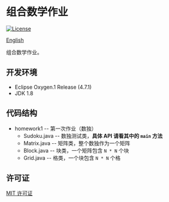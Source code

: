 # 组合数学作业
[![License](https://img.shields.io/badge/license-MIT-blue.svg)](LICENSE)

[English](README.md)

组合数学作业。

## 开发环境
* Eclipse Oxygen.1 Release (4.7.1)
* JDK 1.8

## 代码结构
* homework1 -- 第一次作业（数独）
  * Sudoku.java -- 数独测试类，**具体 API 请看其中的 `main` 方法**
  * Matrix.java -- 矩阵类，整个数独作为一个矩阵
  * Block.java -- 块类，一个矩阵包含 `N * N` 个块
  * Grid.java -- 格类，一个块包含 `N * N` 个格

## 许可证
[MIT 许可证](LICENSE)